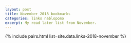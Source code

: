 ```yaml
---
layout: post
title: November 2018 bookmarks
categories: links nablopomo
excerpt: My read later list from November.
---
```


{% include pairs.html list=site.data.links-2018-november %}
